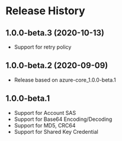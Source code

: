 # Release History

## 1.0.0-beta.3 (2020-10-13)

* Support for retry policy

## 1.0.0-beta.2 (2020-09-09)

* Release based on azure-core_1.0.0-beta.1

## 1.0.0-beta.1

* Support for Account SAS
* Support for Base64 Encoding/Decoding
* Support for MD5, CRC64
* Support for Shared Key Credential
